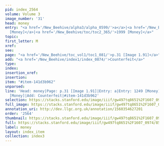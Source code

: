 ```yaml
---
pid: index_2564
volume: Volume 3
image_number: '31'
head: money
entry: "<a href='/New_Beehive/alpha3/alpha_0599/'>a</a>|<a href='/New_Beehive/toc/toc2_243/'>1249
  [Money]</a>|<a href='/New_Beehive/toc/toc2_365/'>1999 [Money]</a>"
topic: 
first_letter: M
xref: 
see: 
page: "<a href='/New_Beehive/toc_vol1/toc1_081/'>p.31 [Image 1.91]</a>"
add: "<a href='/New_Beehive/index1/index_0874/'>Counterfeit</a>"
type: 
index: 
insertion_xref: 
insertion: 
item: "#item-141d3b962"
unparsed: 
line: 'Head: money|Page: p.31 [Image 1.91]|Entry: a|Entry: 1249 [Money]|Entry: 1999
  [Money]|Add: Counterfeit|#item-141d3b962'
selection: https://stacks.stanford.edu/image/iiif/gw497tq8651%2F1607_0974/851,362,818,190/full/0/default.jpg
full_image: https://stacks.stanford.edu/image/iiif/gw497tq8651%2F1607_0974/full/full/0/default.jpg
annotation_uri: http://dev.llgc.org.uk/annotation/1560354627201
order: '2564'
thumbnail: https://stacks.stanford.edu/image/iiif/gw497tq8651%2F1607_0974/851,362,818,190/150,/0/default.jpg
full: https://stacks.stanford.edu/image/iiif/gw497tq8651%2F1607_0974/851,362,818,190/full/0/default.jpg
label: money
layout: index_item
collection: index3
---
```

